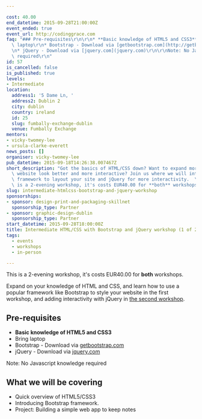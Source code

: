 ```yaml
---

cost: 40.00
end_datetime: 2015-09-28T21:00:00Z
event_ended: true
event_url: http://codinggrace.com
faq: "### Pre-requisites\r\n\r\n* **Basic knowledge of HTML5 and CSS3**\r\n* Bring\
  \ laptop\r\n* Bootstrap - Download via [getbootstrap.com](http://getbootstrap.com/)\r\
  \n* jQuery - Download via [jquery.com](jquery.com)\r\n\r\nNote: No Javascript knowledge\
  \ required\r\n"
id: 57
is_cancelled: false
is_published: true
levels:
- Intermediate
location:
  address1: '5 Dame Ln, '
  address2: Dublin 2
  city: dublin
  country: ireland
  id: 25
  slug: fumbally-exchange-dublin
  venue: Fumbally Exchange
mentors:
- vicky-twomey-lee
- ursula-clarke-everett
news_posts: []
organiser: vicky-twomey-lee
pub_datetime: 2015-09-18T14:26:38.007467Z
short_description: "Got the basics of HTML/CSS down? Want to expand more to make your\
  \ website look better and more interactive? Join us where we will introduce a popular\
  \ framework to layout your site and jQuery for more interactivity.  \r\n\r\nThis\
  \ is a 2-evening workshop, it's costs EUR40.00 for **both** workshops."
slug: intermediate-htmlcss-bootstrap-and-jquery-workshop
sponsorships:
- sponsor: design-print-and-packaging-skillnet
  sponsorship_type: Partner
- sponsor: graphic-design-dublin
  sponsorship_type: Partner
start_datetime: 2015-09-28T18:00:00Z
title: Intermediate HTML/CSS with Bootstrap and jQuery workshop (1 of 2)
tags:
  - events
  - workshops
  - in-person

---
```


This is a 2-evening workshop, it's costs EUR40.00 for **both** workshops.

Expand on your knowledge of HTML and CSS, and learn how to use a popular framework like Bootstrap to style your website in the first workshop, and adding interactivity with jQuery in [the second workshop](http://www.codinggrace.com/events/intermediate-htmlcss-bootstrap-and-jquery-workshop/58/).

## Pre-requisites
* **Basic knowledge of HTML5 and CSS3**
* Bring laptop
* Bootstrap - Download via [getbootstrap.com](http://getbootstrap.com/)
* jQuery - Download via [jquery.com](jquery.com)

Note: No Javascript knowledge required

## What we will be covering

* Quick overview of HTML5/CSS3 
* Introducing Bootstrap framework.
* Project: Building a simple web app to keep notes


